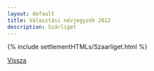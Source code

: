 ```yaml
---
layout: default
title: Választási névjegyzék 2022
description: Szárliget
---
```


{% include settlementHTMLs/Szaarliget.html %}

[Vissza](../)